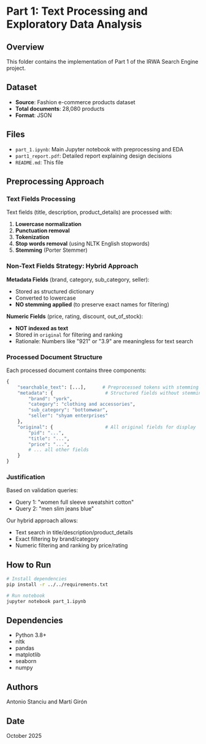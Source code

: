 # Part 1: Text Processing and Exploratory Data Analysis

## Overview

This folder contains the implementation of Part 1 of the IRWA Search Engine project.

## Dataset

- **Source**: Fashion e-commerce products dataset
- **Total documents**: 28,080 products
- **Format**: JSON

## Files

- `part_1.ipynb`: Main Jupyter notebook with preprocessing and EDA
- `part1_report.pdf`: Detailed report explaining design decisions
- `README.md`: This file

## Preprocessing Approach

### Text Fields Processing

Text fields (title, description, product_details) are processed with:

1. **Lowercase normalization**
2. **Punctuation removal**
3. **Tokenization**
4. **Stop words removal** (using NLTK English stopwords)
5. **Stemming** (Porter Stemmer)

### Non-Text Fields Strategy: Hybrid Approach

**Metadata Fields** (brand, category, sub_category, seller):

- Stored as structured dictionary
- Converted to lowercase
- **NO stemming applied** (to preserve exact names for filtering)

**Numeric Fields** (price, rating, discount, out_of_stock):

- **NOT indexed as text**
- Stored in `original` for filtering and ranking
- Rationale: Numbers like "921" or "3.9" are meaningless for text search

### Processed Document Structure

Each processed document contains three components:

```python
{
    "searchable_text": [...],      # Preprocessed tokens with stemming
    "metadata": {                   # Structured fields without stemming
        "brand": "york",
        "category": "clothing and accessories",
        "sub_category": "bottomwear",
        "seller": "shyam enterprises"
    },
    "original": {                   # All original fields for display
        "pid": "...",
        "title": "...",
        "price": "...",
        # ... all other fields
    }
}
```

### Justification

Based on validation queries:

- Query 1: "women full sleeve sweatshirt cotton"
- Query 2: "men slim jeans blue"

Our hybrid approach allows:

- Text search in title/description/product_details
- Exact filtering by brand/category
- Numeric filtering and ranking by price/rating

## How to Run

```bash
# Install dependencies
pip install -r ../../requirements.txt

# Run notebook
jupyter notebook part_1.ipynb
```

## Dependencies

- Python 3.8+
- nltk
- pandas
- matplotlib
- seaborn
- numpy

## Authors

Antonio Stanciu and Martí Girón

## Date

October 2025
